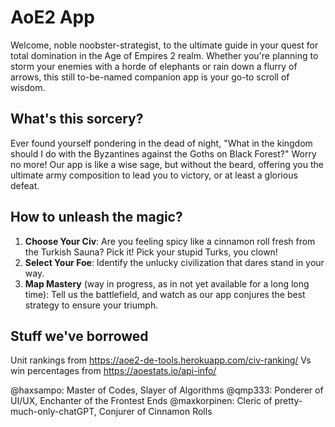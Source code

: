 # AoE2 App

Welcome, noble noobster-strategist, to the ultimate guide in your quest for total domination in the Age of Empires 2 realm. Whether you're planning to storm your enemies with a horde of elephants or rain down a flurry of arrows, this still to-be-named companion app is your go-to scroll of wisdom.

## What's this sorcery?

Ever found yourself pondering in the dead of night, "What in the kingdom should I do with the Byzantines against the Goths on Black Forest?" Worry no more! Our app is like a wise sage, but without the beard, offering you the ultimate army composition to lead you to victory, or at least a glorious defeat.

## How to unleash the magic?

1. **Choose Your Civ**: Are you feeling spicy like a cinnamon roll fresh from the Turkish Sauna? Pick it! Pick your stupid Turks, you clown!
2. **Select Your Foe**: Identify the unlucky civilization that dares stand in your way.
3. **Map Mastery** (way in progress, as in not yet available for a long long time): Tell us the battlefield, and watch as our app conjures the best strategy to ensure your triumph.

## Stuff we've borrowed
Unit rankings from https://aoe2-de-tools.herokuapp.com/civ-ranking/
Vs win percentages from https://aoestats.io/api-info/ 

@haxsampo: Master of Codes, Slayer of Algorithms
@qmp333: Ponderer of UI/UX, Enchanter of the Frontest Ends
@maxkorpinen: Cleric of pretty-much-only-chatGPT, Conjurer of Cinnamon Rolls